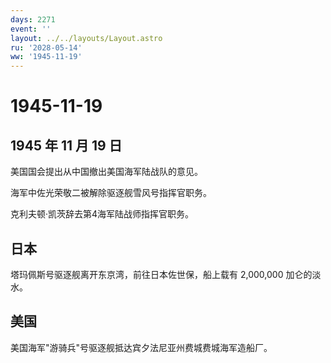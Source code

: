 ```yaml
---
days: 2271
event: ''
layout: ../../layouts/Layout.astro
ru: '2028-05-14'
ww: '1945-11-19'
---
```


# 1945-11-19

## 1945 年 11 月 19 日

美国国会提出从中国撤出美国海军陆战队的意见。

海军中佐光荣敬二被解除驱逐舰雪风号指挥官职务。

克利夫顿·凯茨辞去第4海军陆战师指挥官职务。

## 日本

塔玛佩斯号驱逐舰离开东京湾，前往日本佐世保，船上载有 2,000,000
加仑的淡水。

## 美国

美国海军"游骑兵"号驱逐舰抵达宾夕法尼亚州费城费城海军造船厂。
